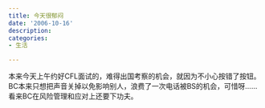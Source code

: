 ```yaml
---
title: 今天很郁闷
date: '2006-10-16'
description:
categories:
- 生活

---
```

本来今天上午约好CFL面试的，难得出国考察的机会，就因为不小心按错了按钮。BC本来只想把声音关掉以免影响别人，浪费了一次电话被BS的机会，可惜呀……看来BC在风险管理和应对上还要下功夫。